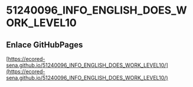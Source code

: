 # **51240096_INFO_ENGLISH_DOES_WORK_LEVEL10**

## **Enlace GitHubPages**

[https://ecored-sena.github.io/51240096_INFO_ENGLISH_DOES_WORK_LEVEL10/](https://ecored-sena.github.io/51240096_INFO_ENGLISH_DOES_WORK_LEVEL10/)

#
